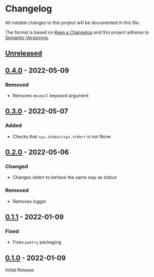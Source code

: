 Changelog
=========
All notable changes to this project will be documented in this file.

The format is based on [Keep a Changelog](http://keepachangelog.com/en/1.0.0/)
and this project adheres to [Semantic Versioning](http://semver.org/spec/v2.0.0.html).

[Unreleased](https://github.com/jshwi/spall/compare/v0.4.0...HEAD)
------------------------------------------------------------------------

[0.4.0](https://github.com/jshwi/spall/releases/tag/v0.4.0) - 2022-05-09
------------------------------------------------------------------------
### Removed
- Removes `devnull` keyword argument

[0.3.0](https://github.com/jshwi/spall/releases/tag/v0.3.0) - 2022-05-07
------------------------------------------------------------------------
### Added
- Checks that `sys.stdout/sys.stderr` is not None

[0.2.0](https://github.com/jshwi/spall/releases/tag/v0.2.0) - 2022-05-06
------------------------------------------------------------------------
### Changed
- Changes stderr to behave the same way as stdout

### Removed
- Removes logger

[0.1.1](https://github.com/jshwi/spall/releases/tag/v0.1.1) - 2022-01-09
------------------------------------------------------------------------
### Fixed
- Fixes `poetry` packaging

[0.1.0](https://github.com/jshwi/spall/releases/tag/v0.1.0) - 2022-01-09
------------------------------------------------------------------------
Initial Release
